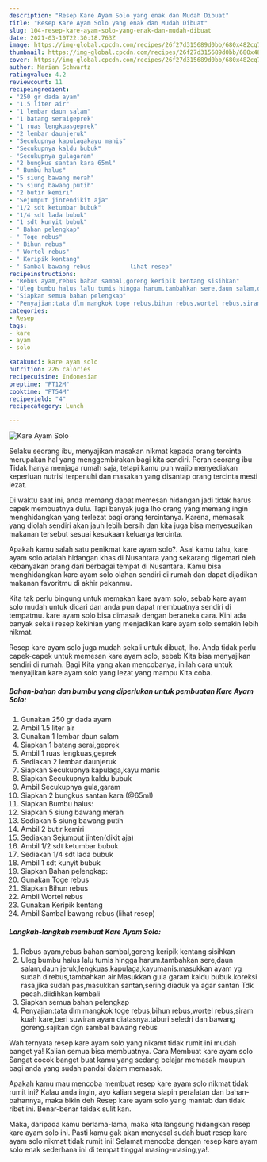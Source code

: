 ```yaml
---
description: "Resep Kare Ayam Solo yang enak dan Mudah Dibuat"
title: "Resep Kare Ayam Solo yang enak dan Mudah Dibuat"
slug: 104-resep-kare-ayam-solo-yang-enak-dan-mudah-dibuat
date: 2021-03-10T22:30:18.763Z
image: https://img-global.cpcdn.com/recipes/26f27d315689d0bb/680x482cq70/kare-ayam-solo-foto-resep-utama.jpg
thumbnail: https://img-global.cpcdn.com/recipes/26f27d315689d0bb/680x482cq70/kare-ayam-solo-foto-resep-utama.jpg
cover: https://img-global.cpcdn.com/recipes/26f27d315689d0bb/680x482cq70/kare-ayam-solo-foto-resep-utama.jpg
author: Marian Schwartz
ratingvalue: 4.2
reviewcount: 11
recipeingredient:
- "250 gr dada ayam"
- "1.5 liter air"
- "1 lembar daun salam"
- "1 batang seraigeprek"
- "1 ruas lengkuasgeprek"
- "2 lembar daunjeruk"
- "Secukupnya kapulagakayu manis"
- "Secukupnya kaldu bubuk"
- "Secukupnya gulagaram"
- "2 bungkus santan kara 65ml"
- " Bumbu halus"
- "5 siung bawang merah"
- "5 siung bawang putih"
- "2 butir kemiri"
- "Sejumput jintendikit aja"
- "1/2 sdt ketumbar bubuk"
- "1/4 sdt lada bubuk"
- "1 sdt kunyit bubuk"
- " Bahan pelengkap"
- " Toge rebus"
- " Bihun rebus"
- " Wortel rebus"
- " Keripik kentang"
- " Sambal bawang rebus           lihat resep"
recipeinstructions:
- "Rebus ayam,rebus bahan sambal,goreng keripik kentang sisihkan"
- "Uleg bumbu halus lalu tumis hingga harum.tambahkan sere,daun salam,daun jeruk,lengkuas,kapulaga,kayumanis.masukkan ayam yg sudah direbus,tambahkan air.Masukkan gula garam kaldu bubuk.koreksi rasa,jika sudah pas,masukkan santan,sering diaduk ya agar santan Tdk pecah.diidihkan kembali"
- "Siapkan semua bahan pelengkap"
- "Penyajian:tata dlm mangkok toge rebus,bihun rebus,wortel rebus,siram kuah kare,beri suwiran ayam diatasnya.taburi seledri dan bawang goreng.sajikan dgn sambal bawang rebus"
categories:
- Resep
tags:
- kare
- ayam
- solo

katakunci: kare ayam solo 
nutrition: 226 calories
recipecuisine: Indonesian
preptime: "PT12M"
cooktime: "PT54M"
recipeyield: "4"
recipecategory: Lunch

---
```



![Kare Ayam Solo](https://img-global.cpcdn.com/recipes/26f27d315689d0bb/680x482cq70/kare-ayam-solo-foto-resep-utama.jpg)

Selaku seorang ibu, menyajikan masakan nikmat kepada orang tercinta merupakan hal yang menggembirakan bagi kita sendiri. Peran seorang ibu Tidak hanya menjaga rumah saja, tetapi kamu pun wajib menyediakan keperluan nutrisi terpenuhi dan masakan yang disantap orang tercinta mesti lezat.

Di waktu  saat ini, anda memang dapat memesan hidangan jadi tidak harus capek membuatnya dulu. Tapi banyak juga lho orang yang memang ingin menghidangkan yang terlezat bagi orang tercintanya. Karena, memasak yang diolah sendiri akan jauh lebih bersih dan kita juga bisa menyesuaikan makanan tersebut sesuai kesukaan keluarga tercinta. 



Apakah kamu salah satu penikmat kare ayam solo?. Asal kamu tahu, kare ayam solo adalah hidangan khas di Nusantara yang sekarang digemari oleh kebanyakan orang dari berbagai tempat di Nusantara. Kamu bisa menghidangkan kare ayam solo olahan sendiri di rumah dan dapat dijadikan makanan favoritmu di akhir pekanmu.

Kita tak perlu bingung untuk memakan kare ayam solo, sebab kare ayam solo mudah untuk dicari dan anda pun dapat membuatnya sendiri di tempatmu. kare ayam solo bisa dimasak dengan beraneka cara. Kini ada banyak sekali resep kekinian yang menjadikan kare ayam solo semakin lebih nikmat.

Resep kare ayam solo juga mudah sekali untuk dibuat, lho. Anda tidak perlu capek-capek untuk memesan kare ayam solo, sebab Kita bisa menyajikan sendiri di rumah. Bagi Kita yang akan mencobanya, inilah cara untuk menyajikan kare ayam solo yang lezat yang mampu Kita coba.

<!--inarticleads1-->

##### Bahan-bahan dan bumbu yang diperlukan untuk pembuatan Kare Ayam Solo:

1. Gunakan 250 gr dada ayam
1. Ambil 1.5 liter air
1. Gunakan 1 lembar daun salam
1. Siapkan 1 batang serai,geprek
1. Ambil 1 ruas lengkuas,geprek
1. Sediakan 2 lembar daunjeruk
1. Siapkan Secukupnya kapulaga,kayu manis
1. Siapkan Secukupnya kaldu bubuk
1. Ambil Secukupnya gula,garam
1. Siapkan 2 bungkus santan kara (@65ml)
1. Siapkan  Bumbu halus:
1. Siapkan 5 siung bawang merah
1. Sediakan 5 siung bawang putih
1. Ambil 2 butir kemiri
1. Sediakan Sejumput jinten(dikit aja)
1. Ambil 1/2 sdt ketumbar bubuk
1. Sediakan 1/4 sdt lada bubuk
1. Ambil 1 sdt kunyit bubuk
1. Siapkan  Bahan pelengkap:
1. Gunakan  Toge rebus
1. Siapkan  Bihun rebus
1. Ambil  Wortel rebus
1. Gunakan  Keripik kentang
1. Ambil  Sambal bawang rebus           (lihat resep)




<!--inarticleads2-->

##### Langkah-langkah membuat Kare Ayam Solo:

1. Rebus ayam,rebus bahan sambal,goreng keripik kentang sisihkan
1. Uleg bumbu halus lalu tumis hingga harum.tambahkan sere,daun salam,daun jeruk,lengkuas,kapulaga,kayumanis.masukkan ayam yg sudah direbus,tambahkan air.Masukkan gula garam kaldu bubuk.koreksi rasa,jika sudah pas,masukkan santan,sering diaduk ya agar santan Tdk pecah.diidihkan kembali
1. Siapkan semua bahan pelengkap
1. Penyajian:tata dlm mangkok toge rebus,bihun rebus,wortel rebus,siram kuah kare,beri suwiran ayam diatasnya.taburi seledri dan bawang goreng.sajikan dgn sambal bawang rebus




Wah ternyata resep kare ayam solo yang nikamt tidak rumit ini mudah banget ya! Kalian semua bisa membuatnya. Cara Membuat kare ayam solo Sangat cocok banget buat kamu yang sedang belajar memasak maupun bagi anda yang sudah pandai dalam memasak.

Apakah kamu mau mencoba membuat resep kare ayam solo nikmat tidak rumit ini? Kalau anda ingin, ayo kalian segera siapin peralatan dan bahan-bahannya, maka bikin deh Resep kare ayam solo yang mantab dan tidak ribet ini. Benar-benar taidak sulit kan. 

Maka, daripada kamu berlama-lama, maka kita langsung hidangkan resep kare ayam solo ini. Pasti kamu gak akan menyesal sudah buat resep kare ayam solo nikmat tidak rumit ini! Selamat mencoba dengan resep kare ayam solo enak sederhana ini di tempat tinggal masing-masing,ya!.


